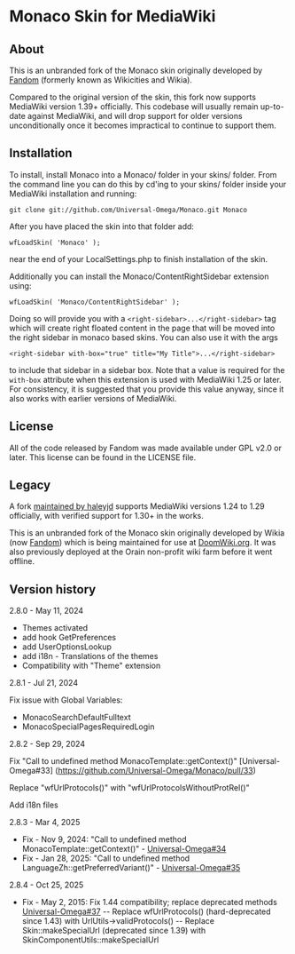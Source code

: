 Monaco Skin for MediaWiki
=========================

About
-----

This is an unbranded fork of the Monaco skin originally developed by [Fandom](https://en.wikipedia.org/wiki/Fandom_(website)) (formerly known as Wikicities and Wikia).

Compared to the original version of the skin, this fork now supports MediaWiki
version 1.39+ officially.
This codebase will usually remain up-to-date against MediaWiki, and will drop
support for older versions unconditionally once it becomes impractical to
continue to support them.

Installation
------------

To install, install Monaco into a Monaco/ folder in your skins/ folder.
From the command line you can do this by cd'ing to your skins/ folder inside
your MediaWiki installation and running:

`git clone git://github.com/Universal-Omega/Monaco.git Monaco`

After you have placed the skin into that folder add:

`wfLoadSkin( 'Monaco' );`

near the end of your LocalSettings.php to finish installation of the skin.

Additionally you can install the Monaco/ContentRightSidebar extension using:

`wfLoadSkin( 'Monaco/ContentRightSidebar' );`

Doing so will provide you with a `<right-sidebar>...</right-sidebar>` tag which 
will create right floated content in the page that will be moved into the right
sidebar in monaco based skins. You can also use it with the args 

`<right-sidebar with-box="true" title="My Title">...</right-sidebar>`

to include that sidebar in a sidebar box. Note that a value is required for 
the `with-box` attribute when this extension is used with MediaWiki 1.25 or
later. For consistency, it is suggested that you provide this value anyway,
since it also works with earlier versions of MediaWiki.

License
-------
All of the code released by Fandom was made available under GPL v2.0 or later.
This license can be found in the LICENSE file.

Legacy
------
A fork [maintained by haleyjd](https://github.com/haleyjd/monaco-port) supports MediaWiki versions 1.24 to 1.29 officially, with verified support for 1.30+ in the works.

This is an unbranded fork of the Monaco skin originally developed by Wikia (now [Fandom](https://en.wikipedia.org/wiki/Fandom_(website))) which is being maintained for use at [DoomWiki.org](http://doomwiki.org/). It was also previously deployed at the Orain non-profit wiki farm before it went offline.

Version history
------

2.8.0 - May 11, 2024

- Themes activated
- add hook GetPreferences
- add UserOptionsLookup
- add i18n - Translations of the themes
- Compatibility with "Theme" extension


2.8.1 - Jul 21, 2024

Fix issue with Global Variables:
* MonacoSearchDefaultFulltext
* MonacoSpecialPagesRequiredLogin


2.8.2 - Sep 29, 2024

Fix "Call to undefined method MonacoTemplate::getContext()" [Universal-Omega#33] (https://github.com/Universal-Omega/Monaco/pull/33)

Replace "wfUrlProtocols()" with "wfUrlProtocolsWithoutProtRel()"

Add i18n files


2.8.3 - Mar 4, 2025

- Fix - Nov 9, 2024: "Call to undefined method MonacoTemplate::getContext()" - [Universal-Omega#34](https://github.com/Universal-Omega/Monaco/pull/34)
- Fix - Jan 28, 2025: "Call to undefined method LanguageZh::getPreferredVariant()" - [Universal-Omega#35](https://github.com/Universal-Omega/Monaco/pull/35)


2.8.4 - Oct 25, 2025

- Fix - May 2, 2015: Fix 1.44 compatibility; replace deprecated methods [Universal-Omega#37](https://github.com/Universal-Omega/Monaco/pull/37)
-- Replace wfUrlProtocols() (hard-deprecated since 1.43) with UrlUtils->validProtocols()
-- Replace Skin::makeSpecialUrl (deprecated since 1.39) with SkinComponentUtils::makeSpecialUrl
